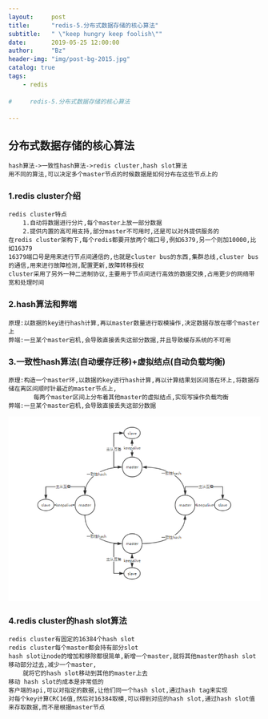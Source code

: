 ```yaml
---
layout:     post
title:      "redis-5.分布式数据存储的核心算法"
subtitle:   " \"keep hungry keep foolish\""
date:       2019-05-25 12:00:00
author:     "Bz"
header-img: "img/post-bg-2015.jpg"
catalog: true
tags:
    - redis
    
#     redis-5.分布式数据存储的核心算法
    
---
```

## 分布式数据存储的核心算法
    hash算法->一致性hash算法->redis cluster,hash slot算法
    用不同的算法,可以决定多个master节点的时候数据是如何分布在这些节点上的
### 1.redis cluster介绍
    redis cluster特点
    	1.自动将数据进行分片,每个master上放一部分数据
    	2.提供内置的高可用支持,部分master不可用时,还是可以对外提供服务的
    在redis cluster架构下,每个redis都要开放两个端口号,例如6379,另一个则加10000,比如16379
    16379端口号是用来进行节点间通信的,也就是cluster bus的东西,集群总线,cluster bus的通信,用来进行故障检测,配置更新,故障转移授权
    cluster采用了另外一种二进制协议,主要用于节点间进行高效的数据交换,占用更少的网络带宽和处理时间
### 2.hash算法和弊端
	原理:以数据的key进行hash计算,再以master数量进行取模操作,决定数据存放在哪个master上
	弊端:一旦某个master宕机,会导致直接丢失这部分数据,并且导致缓存系统的不可用
### 3.一致性hash算法(自动缓存迁移)+虚拟结点(自动负载均衡)
	原理:构造一个master环,以数据的key进行hash计算,再以计算结果划区间落在环上,将数据存储在离区间顺时针最近的master节点上,
	       每两个master区间上分布着其他master的虚拟结点,实现写操作负载均衡
	弊端:一旦某个master宕机,会导致直接丢失这部分数据
	
 ![](/img/in-post/redis/一致性hash.png)
### 4.redis cluster的hash slot算法
    redis cluster有固定的16384个hash slot
    redis cluster每个master都会持有部分slot
    hash slot让node的增加和移除都很简单,新增一个master,就将其他master的hash slot移动部分过去,减少一个master,
        就将它的hash slot移动到其他的master上去
    移动 hash slot的成本是非常低的
    客户端的api,可以对指定的数据,让他们同一个hash slot,通过hash tag来实现
    对每个key计算CRC16值,然后对16384取模,可以得到对应的hash slot,通过hash slot值来存取数据,而不是根据master节点

```
